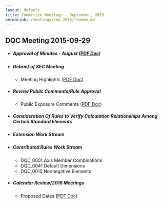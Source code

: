 ```yaml
---
layout: default
title: Committee Meetings - September, 2015
permalink: /meetings/sep_2015/readme.md
---
```

## DQC Meeting 2015-09-29

* ##### Approval of Minutes - August ([PDF Doc](https://xbrl.us/wp-content/uploads/2015/06/DQCminutes20150826.pdf))

* ##### Debrief of SEC Meeting

  * Meeting Highlights ([PDF Doc](https://xbrl.us/wp-content/uploads/2015/10/DQC-20150928.pdf))

* ##### Review Public Comments/Rule Approval

  * Public Exposure Comments ([PDF Doc](/comments/PublicExposureCommentsReceived91415.pdf?raw=true))

* ##### Consideration Of Rules to Verify Calculation Relationships Among Certain Standard Elements

* ##### Extension Work Stream
  
* ##### Contributed Rules Work Stream

  * DQC_0001 Axis Member Combinations
  * DQC_0041 Default Dimensions
  * DQC_0015 Nonnegative Elements

* ##### Calendar Review/2016 Meetings

  * Proposed Dates ([PDF Doc](/meetings/sep_2015/2016ProposedDates.pdf?raw=true))
